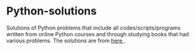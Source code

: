 # Python-solutions

Solutions of Python problems that include all codes/scripts/programs written from online Python courses and through studying books that had various problems. The solutions are from [here                              ](https://learnpythonthehardway.org/).
